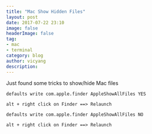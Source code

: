 ```yaml
---
title: "Mac Show Hidden Files"
layout: post
date: 2017-07-22 23:10
image: false
headerImage: false
tag:
- mac
- terminal
category: blog
author: vicyang
description: 
---
```



Just found some tricks to show/hide Mac files

	defaults write com.apple.finder AppleShowAllFiles YES

	alt + right click on Finder ==> Relaunch

	defaults write com.apple.finder AppleShowAllFiles NO

	alt + right click on Finder ==> Relaunch